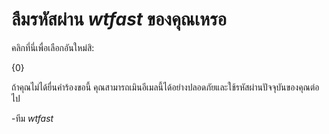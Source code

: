 # ลืมรหัสผ่าน *wtfast* ของคุณเหรอ 
คลิกที่นี่เพื่อเลือกอันใหม่สิ: 

{0}

ถ้าคุณไม่ได้ยื่นคำร้องขอนี้ คุณสามารถเมินอีเมลนี้ได้อย่างปลอดภัยและใช้รหัสผ่านปัจจุบันของคุณต่อไป

-ทีม *wtfast*
